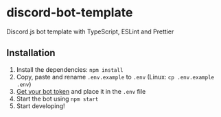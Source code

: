 # discord-bot-template

Discord.js bot template with TypeScript, ESLint and Prettier

## Installation

1. Install the dependencies: `npm install`
2. Copy, paste and rename `.env.example` to `.env` (Linux: `cp .env.example .env`)
3. [Get your bot token](https://discord.com/developers/applications) and place it in the `.env` file
4. Start the bot using `npm start`
5. Start developing!
